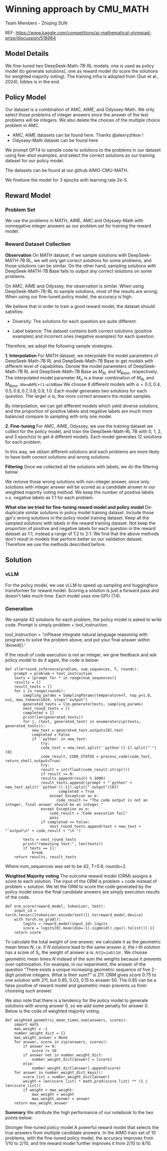 # Winning approach by CMU_MATH

Team Members - Zhiqing SUN

REF: https://www.kaggle.com/competitions/ai-mathematical-olympiad-prize/discussion/518964

## Model Details

We fine-tuned two DeepSeek-Math-7B-RL models, one is used as policy model (to generate solutions), one as reward model (to score the solutions for weighted majority voting). The training infra is adopted from (Sun et al., 2024), bibtex is in the end.

## Policy Model

Our dataset is a combination of AMC, AIME, and Odyssey-Math. We only select those problems of integer answers since the answer of the test problems will be integers. We also delete the choices of the multiple choice problem in AMC.

- AMC, AIME datasets can be found here. Thanks @alexryzhkov !
- Odyssey-Math dataset can be found here

We prompt GPT4 to sample code to solutions to the problems in our dataset using few-shot examples, and select the correct solutions as our training dataset for our policy model.

The datasets can be found at our github AIMO-CMU-MATH.

We finetune the model for 3 epochs with learning rate 2e-5.

## Reward Model

### Problem Set

We use the problems in MATH, AIME, AMC and Odyssey-Math with nonnegative integer answers as our problem set for training the reward model.

### Reward Dataset Collection

**Observation**
On MATH dataset, if we sample solutions with DeepSeek-MATH-7B RL, we will only get correct solutions for some problems, and those solutions can be similar. On the other hand, sampling solutions with DeepSeek-MATH-7B Base fails to output any correct solutions on some problems.

On AMC, AIME and Odyssey, the observation is similar. When using DeepSeek-Math-7B-RL to sample solutions, most of the results are wrong; When using our fine-tuned policy model, the accuracy is high.

We believe that in order to train a good reward model, the dataset should satisfies:

- Diversity: The solutions for each question are quite different.

- Label balance: The dataset contains both correct solutions (positive examples) and incorrect ones (negative examples) for each question.

Therefore, we adopt the following sample strategies.

**1. Interpolation**
For MATH dataset, we interpolate the model parameters of DeepSeek-Math-7B RL and DeepSeek-Math-7B Base to get models with different level of capabilities. Denote the model parameters of DeepSeek-Math-7B RL and DeepSeek-Math-7B Base as $M_{RL}$ and $M_{Base}$, respectively. The interpolated model parameter $M_{\alpha}$ is a linear combination of $M_{RL}$ and $M_{Base}$.
`𝑀𝛼=𝛼𝑀𝑅𝐿+(1−𝛼)𝑀𝐵𝑎𝑠𝑒`
We choose 8 different models with $\alpha=0.3, 0.4, 0.5, 0.6, 0.7, 0.8, 0.9, 1.0$. Each model generates two solutions for each question. The larger $\alpha$ is, the more correct answers the model samples.

By interpolation, we can get different models which yield diverse solutions, and the proportion of positive labels and negative labels are much more balanced compare to sampling with only one model.

**2. Fine-tuning**
For AMC, AIME, Odyssey, we use the training dataset we collect for the policy model, and train the DeepSeek-Math-RL 7B with 0, 1, 2, and 3 epoch(s) to get 4 different models. Each model generates 12 solutions for each problem.

In this way, we obtain different solutions and each problems are more likely to have both correct solutions and wrong solutions.

**Filtering**
Once we collected all the solutions with labels, we do the filtering below:

We remove those wrong solutions with non-integer answer, since only solutions with integer answer will be scored as a candidate answer in our weighted majority voting method.
We keep the number of positive labels v.s. negative labels as 1:1 for each problem.

**What else we tried for fine-tuning reward model and policy model**
De-duplicate similar solutions in policy model training dataset.
Include those gpt's wrong solutions in the policy model training dataset.
Keep all the sampled solutions with labels in the reward training dataset.
Not keep the proportion of positive and negative labels for each question in the reward dataset as 1:1, instead a range of 1:2 to 2:1.
We find that the above methods don't result in models that perform better on our validation dataset. Therefore we use the methods described before.

## Solution

### vLLM

For the policy model, we use vLLM to speed up sampling and huggingface transformer for reward model. Scoring a solution is just a forward pass and doesn't take much time. Each model uses one GPU (T4).

### Generation

We sample 42 solutions for each problem, the policy model is asked to write code. Prompt is simply problem + tool_instruction.

tool_instruction = '\nPlease integrate natural language reasoning with programs to solve the problem above, and put your final answer within \\boxed{}.'

If the result of code execution is not an integer, we give feedback and ask policy model to do it again, the code is below:

```
def vllm*round_inference(problem, num_sequences, T, rounds):
    prompt = problem + tool_instruction
    texts = [prompt for * in range(num_sequences)]
    results = []
    result_texts = []
    for i in range(rounds):
        sampling_params = SamplingParams(temperature=T, top_p=1.0, n=1, max_tokens=1024, stop="`output")
        generated_texts = llm.generate(texts, sampling_params)
        next_round_texts = []
        completed = []
        print(len(generated_texts))
        for j, (text, generated_text) in enumerate(zip(texts, generated_texts)):
            new_text = generated_text.outputs[0].text
            completed = False
            if '`python' in new_text:
                try:
                code_text = new_text.split('`python')[-1].split("`")[0]
                code_result, CODE_STATUS = process_code(code_text, return_shell_output=True)
                try:
                result = int(float(code_result.strip()))
                if result >= 0:
                results.append(result % 1000)
                result_texts.append((prompt + "`python" + new_text.split('`python')[-1]).split("`output")[0])
                        completed = True
                    except Exception as e:
                       code_result += "The code output is not an integer, final answer should be an integer."
                except Exception as e:
                    code_result = "Code execution fail"
                    pass
                if completed == False:
                    next_round_texts.append(text + new_text + "`output\n" + code_result + "\n`")

        texts = next_round_texts
        print("remaining text:", len(texts))
        if texts == []:
            break
    return results, result_texts
```

Where num_sequences was set to be 42, T=0.9, rounds=2.

**Weighted Majority voting**
The outcome reward model (ORM) assigns a score to each solution. The input of the ORM is problem + code instead of problem + solution. We let the ORM to score the code generated by the policy model since the final candidate answers are simply execution results of the code.

```
def orm_score(reward_model, tokenizer, text):
    input_id = torch.tensor([tokenizer.encode(text)]).to(reward_model.device)
    with torch.no_grad():
        logits = reward_model(input_id).logits
        score = logits[0].mean(dim=-1).sigmoid().cpu().tolist()[-1]
    return score
```

To calculate the total weight of one answer, we calculate it as the geometric mean times $N$, i.e. if $N$ solutions lead to the same answer $a$, the $i$-th solution has a score of $S_i$, the weight of answer a is:
`𝑁(∏𝑖=1𝑛𝑆𝑖)1𝑁.`
We choose geometric mean times $N$ instead of the sum the weights because it prevents over-optimization. For example, in our experiment, the answer of the question "There exists a unique increasing geometric sequence of five 2-digit positive integers. What is their sum?" is 211. ORM gives score 0.75 to one solution with 211, but 0.85, 0.03, 0.15 to answer 50. The 0.85 can be a false positive of reward model and geometric mean prevents us from choosing such answer.

We also note that there is a tendency for the policy model to generate solutions with wrong answer 0, so we add some penalty for answer 0. Below is the code of weighted majority voting.

```
def weighted_geometric_mean_times_num(answers, scores):
    import math
    max_weight = -1
    number_weight_dict = {}
    max_weight_answer = None
    for answer, score in zip(answers, scores):
        if answer == 0:
            score /= 10
        if answer not in number_weight_dict:
            number_weight_dict[answer] = [score]
        else:
            number_weight_dict[answer].append(score)
    for answer in number_weight_dict.keys():
        score_list = number_weight_dict[answer]
        weight = len(score_list) * math.prod(score_list) ** (1 / len(score_list))
        if weight > max_weight:
            max_weight = weight
            max_weight_answer = answer
    return max_weight_answer
```

**Summary**
We attribute the high performance of our notebook to the two points below:

Stronger fine-tuned policy model
A powerful reward model that selects the true answers from multiple candidate answers.
In the AIMO train set of 10 problems, with the fine-tuned policy model, the accuracy improves from 1/10 to 2/10, and the reward model further improves it from 2/10 to 4/10.
